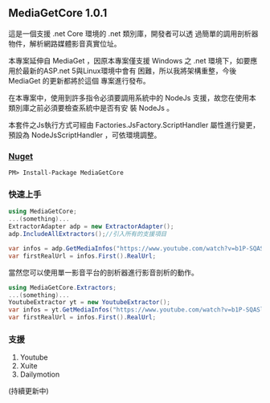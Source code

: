 ﻿MediaGetCore 1.0.1
---
這是一個支援 .net Core 環境的 .net 類別庫，開發者可以透
過簡單的調用剖析器物件，解析網路媒體影音真實位址。

本專案延伸自 MediaGet ，因原本專案僅支援 Windows 之 .net
環境下，如要應用於最新的ASP.net 5與Linux環境中會有
困難，所以我將架構重整，今後 MediaGet 的更新都將於這個
專案進行發布。

在本專案中，使用到許多指令必須要調用系統中的 NodeJs
支援，故您在使用本類別庫之前必須要檢查系統中是否有安
裝 NodeJs 。

本套件之Js執行方式可經由 Factories.JsFactory.ScriptHandler 
屬性進行變更，預設為 NodeJsScriptHandler ，可依環境調整。

### [Nuget](https://www.nuget.org/packages/MediaGetCore/)
```
PM> Install-Package MediaGetCore
```

### 快速上手
```csharp
using MediaGetCore;
...(something)...
ExtractorAdapter adp = new ExtractorAdapter();
adp.IncludeAllExtractors();//引入所有的支援項目

var infos = adp.GetMediaInfos("https://www.youtube.com/watch?v=b1P-SQASlMs");
var firstRealUrl = infos.First().RealUrl;
```
當然您可以使用單一影音平台的剖析器進行影音剖析的動作。
```csharp
using MediaGetCore.Extractors;
...(something)...
YoutubeExtractor yt = new YoutubeExtractor();
var infos = yt.GetMediaInfos("https://www.youtube.com/watch?v=b1P-SQASlMs");
var firstRealUrl = infos.First().RealUrl;
```

### 支援
1. Youtube
2. Xuite
3. Dailymotion

(持續更新中)
